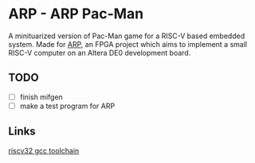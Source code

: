 # ARP - ARP Pac-Man
A minituarized version of Pac-Man game for a RISC-V based embedded system. Made for [ARP](https://github.com/kiclu/ARP), an FPGA project which aims to implement a small RISC-V computer on an Altera DE0 development board.
## TODO
- [ ] finish mifgen
- [ ] make a test program for ARP
## Links
[riscv32 gcc toolchain]()
